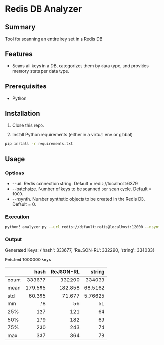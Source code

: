 # Redis DB Analyzer

## Summary
Tool for scanning an entire key set in a Redis DB

## Features
- Scans all keys in a DB, categorizes them by data type, and provides memory stats per data type.
## Prerequisites
- Python
## Installation
1. Clone this repo.

2. Install Python requirements (either in a virtual env or global)
```bash
pip install -r requirements.txt
```
## Usage
### Options
- --url. Redis connection string.  Default = redis://localhost:6379
- --batchsize. Number of keys to be scanned per scan cycle.  Default = 1000.
- --nsynth. Number synthetic objects to be created in the Redis DB.  Default = 0.
### Execution
```bash
python3 analyzer.py --url redis://default:redis@localhost:12000 --nsynth 1000000 --batchsize 10000
```
### Output

Generated Keys: {'hash': 333677, 'ReJSON-RL': 332290, 'string': 334033}

Fetched 1000000 keys

|       |       hash |   ReJSON-RL |       string |
|:------|-----------:|------------:|-------------:|
| count | 333677     |  332290     | 334033       |
| mean  |    179.595 |     182.858 |     68.5162  |
| std   |     60.395 |      71.677 |      5.76625 |
| min   |     78     |      56     |     51       |
| 25%   |    127     |     121     |     64       |
| 50%   |    179     |     182     |     69       |
| 75%   |    230     |     243     |     74       |
| max   |    337     |     364     |     78       |